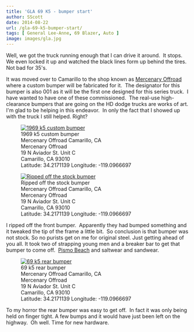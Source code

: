 ```yaml
---
title: 'GLA 69 K5 - bumper start'
author: SScott
date: 2014-08-22
url: /gla-69-k5-bumper-start/
tags: [ General Lee-Anne, 69 Blazer, Auto ]
image: images/gla.jpg
---
```

Well, we got the truck running enough that I can drive it around.  It stops. We even locked it up and watched the black lines form up behind the tires. Not bad for 35's.

It was moved over to Camarillo to the shop known as [Mercenary Offroad](http://mercenaryoffroad.com) where a custom bumper will be fabricated for it.  The designator for this bumper is also 001 as it will be the first one designed for this series truck.  I have wanted to have one of these commissioned.  The real-use high-clearance bumpers that are going on the HD dodge trucks are works of art.  I'm glad to be helping in this endeavor.  In only the fact that I showed up with the truck I still helped. Right?


<figure itemprop="associatedMedia" itemscope itemtype="http://schema.org/ImageObject">
    <a href="http://img.scotttactical.com/images/legacy/generalleeanne/IMG_3835.jpg" itemprop="contentUrl" data-size="1200x800">
    <img src="http://img.scotttactical.com/images/legacy/generalleeanne/thumbs/thumbs_IMG_3835.jpg" itemprop="thumbnail" alt="1969 k5 custom bumper" />
    </a>
    <figcaption itemprop="caption description">1969 k5 custom bumper</figcaption>
    <span itemprop="author">Mercenary Offroad</span>
    <span itemprop="contentLocation">Camarillo, CA</span>
    <div itemscope itemtype="http://schema.org/Place">
      <span itemprop="name">Mercenary Offroad</span></h1>
        <div class="address" itemprop="address" itemscope itemtype="http://schema.org/PostalAddress">
          <span itemprop="streetAddress">19 N Aviador St. Unit C</span><br>
          <span itemprop="addressLocality">Camarillo</span>,
          <span itemprop="addressRegion">CA</span>
          <span itemprop="postalCode">93010</span>
        </div>
      <div itemprop="geo" itemscope itemtype="http://schema.org/GeoCoordinates">
        Latitude: 34.2171139
        Longitude: -119.0966697
        <meta itemprop="latitude" content="34.2171139" />
        <meta itemprop="longitude" content="-119.0966697" />
      </div>
    </div>
</figure>


<figure itemprop="associatedMedia" itemscope itemtype="http://schema.org/ImageObject">
    <a href="http://img.scotttactical.com/images/legacy/generalleeanne/IMG_0157.jpg" itemprop="contentUrl" data-size="1200x800">
    <img src="http://img.scotttactical.com/images/legacy/generalleeanne/thumbs/thumbs_IMG_0157.jpg" itemprop="thumbnail" alt="Ripped off the stock bumper" />
    </a>
    <figcaption itemprop="caption description">Ripped off the stock bumper</figcaption>
    <span itemprop="author">Mercenary Offroad</span>
    <span itemprop="contentLocation">Camarillo, CA</span>
    <div itemscope itemtype="http://schema.org/Place">
      <span itemprop="name">Mercenary Offroad</span></h1>
        <div class="address" itemprop="address" itemscope itemtype="http://schema.org/PostalAddress">
          <span itemprop="streetAddress">19 N Aviador St. Unit C</span><br>
          <span itemprop="addressLocality">Camarillo</span>,
          <span itemprop="addressRegion">CA</span>
          <span itemprop="postalCode">93010</span>
        </div>
      <div itemprop="geo" itemscope itemtype="http://schema.org/GeoCoordinates">
        Latitude: 34.2171139
        Longitude: -119.0966697
        <meta itemprop="latitude" content="34.2171139" />
        <meta itemprop="longitude" content="-119.0966697" />
      </div>
    </div>
</figure>




I ripped off the front bumper.  Apparently they had bumped something and it tweaked the tip of the frame a little bit.  So conclusion is that bumper was not stock. So no purists get on me for original steel. Just getting ahead of you all. It took two of strapping young men and a breaker bar to get that bumper to come off.  [Pismo Beach](https://www.google.com/maps/place/Pismo+Beach,+CA/@35.1547085,-120.6594929,14z/data=!3m1!4b1!4m2!3m1!1s0x80ec587dc3f7d8cf:0xb9cb5298f0426fa5 "Pismo Beach") and saltwear and sandwear.

 <figure itemprop="associatedMedia" itemscope itemtype="http://schema.org/ImageObject">
    <a href="http://img.scotttactical.com/images/legacy/generalleeanne/IMG_3837.jpg" itemprop="contentUrl" >
    <img src="http://img.scotttactical.com/images/legacy/generalleeanne/thumbs/thumbs_IMG_3837.jpg" itemprop="thumbnail" alt="69 k5 rear bumper" />
    </a>
    <figcaption itemprop="caption description">69 k5 rear bumper</figcaption>
    <span itemprop="author">Mercenary Offroad</span>
    <span itemprop="contentLocation">Camarillo, CA</span>
    <div itemscope itemtype="http://schema.org/Place">
      <span itemprop="name">Mercenary Offroad</span></h1>
        <div class="address" itemprop="address" itemscope itemtype="http://schema.org/PostalAddress">
          <span itemprop="streetAddress">19 N Aviador St. Unit C</span><br>
          <span itemprop="addressLocality">Camarillo</span>,
          <span itemprop="addressRegion">CA</span>
          <span itemprop="postalCode">93010</span>
        </div>
      <div itemprop="geo" itemscope itemtype="http://schema.org/GeoCoordinates">
        Latitude: 34.2171139
        Longitude: -119.0966697
        <meta itemprop="latitude" content="34.2171139" />
        <meta itemprop="longitude" content="-119.0966697" />
      </div>
    </div>
</figure>




To my horror the rear bumper was easy to get off.  In fact it was only being held on finger tight. A few bumps and it would have just been left on the highway.  Oh well. Time for new hardware.

&nbsp;

 [1]: http://mercenaryoffroad.com
 [2]: https://www.google.com/maps/place/Pismo+Beach,+CA/@35.1547085,-120.6594929,14z/data=!3m1!4b1!4m2!3m1!1s0x80ec587dc3f7d8cf:0xb9cb5298f0426fa5 "Pismo Beach"
